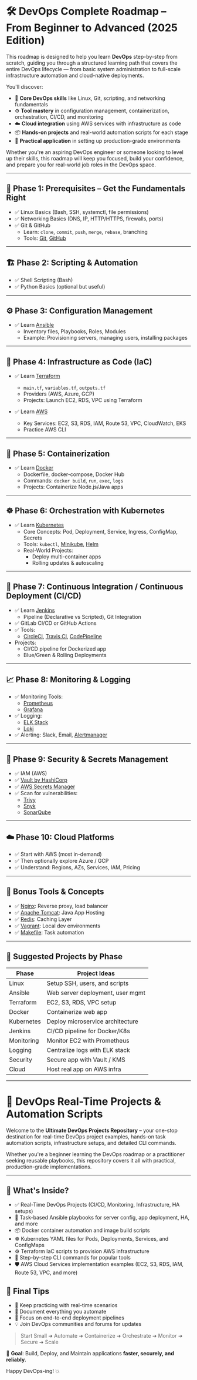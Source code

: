 # 🛠️ DevOps Complete Roadmap – From Beginner to Advanced (2025 Edition)

This roadmap is designed to help you learn **DevOps** step-by-step from scratch, guiding you through a structured learning path that covers the entire DevOps lifecycle — from basic system administration to full-scale infrastructure automation and cloud-native deployments.

You'll discover:
- 🔧 **Core DevOps skills** like Linux, Git, scripting, and networking fundamentals
- ⚙️ **Tool mastery** in configuration management, containerization, orchestration, CI/CD, and monitoring
- ☁️ **Cloud integration** using AWS services with infrastructure as code
- 📦 **Hands-on projects** and real-world automation scripts for each stage
- 🚀 **Practical application** in setting up production-grade environments

Whether you're an aspiring DevOps engineer or someone looking to level up their skills, this roadmap will keep you focused, build your confidence, and prepare you for real-world job roles in the DevOps space.

---

## 🚀 Phase 1: Prerequisites – Get the Fundamentals Right

- ✅ Linux Basics (Bash, SSH, systemctl, file permissions)
- ✅ Networking Basics (DNS, IP, HTTP/HTTPS, firewalls, ports)
- ✅ Git & GitHub
  - Learn: `clone`, `commit`, `push`, `merge`, `rebase`, branching
  - Tools: [Git](https://git-scm.com), [GitHub](https://github.com)

---

## 🏗️ Phase 2: Scripting & Automation

- ✅ Shell Scripting (Bash)
- ✅ Python Basics (optional but useful)

---

## ⚙️ Phase 3: Configuration Management

- ✅ Learn [Ansible](https://www.ansible.com)
  - Inventory files, Playbooks, Roles, Modules
  - Example: Provisioning servers, managing users, installing packages

---

## 🧱 Phase 4: Infrastructure as Code (IaC)

- ✅ Learn [Terraform](https://www.terraform.io)
  - `main.tf`, `variables.tf`, `outputs.tf`
  - Providers (AWS, Azure, GCP)
  - Projects: Launch EC2, RDS, VPC using Terraform

- ✅ Learn [AWS](https://aws.amazon.com)
  - Key Services: EC2, S3, RDS, IAM, Route 53, VPC, CloudWatch, EKS
  - Practice AWS CLI

---

## 🐳 Phase 5: Containerization

- ✅ Learn [Docker](https://www.docker.com)
  - Dockerfile, docker-compose, Docker Hub
  - Commands: `docker build`, `run`, `exec`, `logs`
  - Projects: Containerize Node.js/Java apps

---

## ☸️ Phase 6: Orchestration with Kubernetes

- ✅ Learn [Kubernetes](https://kubernetes.io)
  - Core Concepts: Pod, Deployment, Service, Ingress, ConfigMap, Secrets
  - Tools: `kubectl`, [Minikube](https://minikube.sigs.k8s.io), [Helm](https://helm.sh)
  - Real-World Projects:
    - Deploy multi-container apps
    - Rolling updates & autoscaling

---

## 🔁 Phase 7: Continuous Integration / Continuous Deployment (CI/CD)

- ✅ Learn [Jenkins](https://www.jenkins.io)
  - Pipeline (Declarative vs Scripted), Git Integration
- ✅ GitLab CI/CD or GitHub Actions
- ✅ Tools:
  - [CircleCI](https://circleci.com), [Travis CI](https://travis-ci.org), [CodePipeline](https://aws.amazon.com/codepipeline/)
- Projects:
  - CI/CD pipeline for Dockerized app
  - Blue/Green & Rolling Deployments

---

## 📈 Phase 8: Monitoring & Logging

- ✅ Monitoring Tools:
  - [Prometheus](https://prometheus.io)
  - [Grafana](https://grafana.com)
- ✅ Logging:
  - [ELK Stack](https://www.elastic.co/what-is/elk-stack)
  - [Loki](https://grafana.com/oss/loki/)
- ✅ Alerting: Slack, Email, [Alertmanager](https://prometheus.io/docs/alerting/alertmanager/)

---

## 🔐 Phase 9: Security & Secrets Management

- ✅ IAM (AWS)
- ✅ [Vault by HashiCorp](https://www.vaultproject.io)
- ✅ [AWS Secrets Manager](https://aws.amazon.com/secrets-manager)
- ✅ Scan for vulnerabilities:
  - [Trivy](https://aquasecurity.github.io/trivy/)
  - [Snyk](https://snyk.io)
  - [SonarQube](https://www.sonarqube.org)

---

## ☁️ Phase 10: Cloud Platforms

- ✅ Start with AWS (most in-demand)
- ✅ Then optionally explore Azure / GCP
- ✅ Understand: Regions, AZs, Services, IAM, Pricing

---

## 🔗 Bonus Tools & Concepts

- ✅ [Nginx](https://nginx.org): Reverse proxy, load balancer
- ✅ [Apache Tomcat](https://tomcat.apache.org): Java App Hosting
- ✅ [Redis](https://redis.io): Caching Layer
- ✅ [Vagrant](https://www.vagrantup.com): Local dev environments
- ✅ [Makefile](https://www.gnu.org/software/make/manual/make.html): Task automation

---

## 📘 Suggested Projects by Phase

| Phase | Project Ideas |
|-------|----------------|
| Linux | Setup SSH, users, and scripts |
| Ansible | Web server deployment, user mgmt |
| Terraform | EC2, S3, RDS, VPC setup |
| Docker | Containerize web app |
| Kubernetes | Deploy microservice architecture |
| Jenkins | CI/CD pipeline for Docker/K8s |
| Monitoring | Monitor EC2 with Prometheus |
| Logging | Centralize logs with ELK stack |
| Security | Secure app with Vault / KMS |
| Cloud | Host real app on AWS infra |

---

# 🚀 DevOps Real-Time Projects & Automation Scripts

Welcome to the **Ultimate DevOps Projects Repository** – your one-stop destination for real-time DevOps project examples, hands-on task automation scripts, infrastructure setups, and detailed CLI commands.

Whether you're a beginner learning the DevOps roadmap or a practitioner seeking reusable playbooks, this repository covers it all with practical, production-grade implementations.

---

## 📌 What's Inside?

- ✅ Real-Time DevOps Projects (CI/CD, Monitoring, Infrastructure, HA setups)
- 📜 Task-based Ansible playbooks for server config, app deployment, HA, and more
- 📦 Docker container automation and image build scripts
- ☸️ Kubernetes YAML files for Pods, Deployments, Services, and ConfigMaps
- ⚙️ Terraform IaC scripts to provision AWS infrastructure
- 📘 Step-by-step CLI commands for popular tools
- 🛡️ AWS Cloud Services implementation examples (EC2, S3, RDS, IAM, Route 53, VPC, and more)


## 📘 Final Tips

- 🔄 Keep practicing with real-time scenarios
- 📁 Document everything you automate
- 🔧 Focus on end-to-end deployment pipelines
- 💡 Join DevOps communities and forums for updates

> Start Small ➜ Automate ➜ Containerize ➜ Orchestrate ➜ Monitor ➜ Secure ➜ Scale

🎯 **Goal**: Build, Deploy, and Maintain applications **faster, securely, and reliably**.

Happy DevOps-ing! 💥
